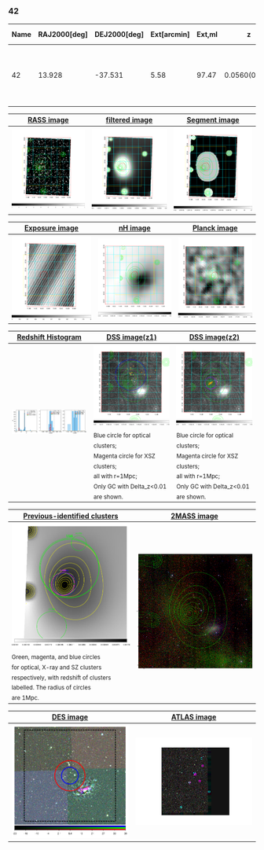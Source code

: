 <div STYLE="page-break-after: always;"></div>

### 42

|Name|RAJ2000[deg]|DEJ2000[deg] |Ext[arcmin]| Ext,ml | z | z_src| C|GC(XSZ,Delta_z<0.01)| GC(OPT,Delta_z<0.01)|GC| R_sig[arcmin] | R500[arcmin] | R500[Mpc]| CRsig[c/s] | CR500[c/s] |L500[1E44 erg/s]|F500[1E-12 erg/s/cm^2]| M500[1E14 Msun]|Tx[keV]|Cnt_sig|Beta|Rc[arcmin]|Comment|Alias|
|---|---|---|---|---|---|------|---|--------|---------|----------|---|---|---|---|---|---|---|---|---|---|---|---|---|---|
|42| 13.928| -37.531| 5.58| 97.47| 0.0560(0.005)| z1, z_opt| S| -| A, W| A, MCXC, N, Tar, W, XCS| 15.812| 11.291| 0.736| 0.236(0.057)| 0.225(0.054)| 0.289(0.040)| 3.866(0.531)| 1.20(0.08)| 2.44(0.11)| 99.2| 0.948(-0.067+0.038)| 8.865(-0.771+0.610)| An XSZ cluster with $z$ = 0.163 and offset = 0.2 Mpc| k531|

|[RASS image](../image/42/42_img.pdf)|[filtered image](../image/42/42_fil.pdf)|[Segment image](../image/42/42_seg.pdf)|
|-------------------|--------------------|-------------------|
| <img src="../image/42/42_img.png" width="300">  | <img src="../image/42/42_fil.png" width="300">   | <img src="../image/42/42_seg.png" width="300">  |

|[Exposure image](../image/42/42_mex.pdf)| [nH image](../image/42/42_nh.pdf)| [Planck image](../image/42/42_p.pdf)|
|-------------------|--------------------|-------------------|
|<img src="../image/42/42_mex.png" width="300">   | <img src="../image/42/42_nh.png" width="300">    | <img src="../image/42/42_p.png" width="300"> |

|[Redshift Histogram](../image/42/42_zg.pdf) | [DSS image(z1)](../image/42/42_dss_z1.pdf)      |  [DSS image(z2)](../image/42/42_dss_z2.pdf)    |
|-------------------|--------------------|-------------------|
|<img src="../image/42/42_zg.png" width="300"> |<img src="../image/42/42_dss_z1.png" width="300"> <sub><br>Blue circle for optical clusters; <br>Magenta circle for XSZ clusters; <br>all with r=1Mpc; <br>Only GC with Delta_z<0.01 are shown. </sub>| <img src="../image/42/42_dss_z2.png" width="300"><sub><br>Blue circle for optical clusters; <br>Magenta circle for XSZ clusters; <br>all with r=1Mpc; <br>Only GC with Delta_z<0.01 are shown. </sub> |

|[Previous-identified clusters](../image/42/42_gc.pdf) | [2MASS image](../image/42/42_2mass.pdf)      |
|-------------------|-------------------|
|<img src=../image/42/42_gc.png width="300"> <br><sub>Green, magenta, and blue circles <br>for optical, X-ray and SZ clusters <br>respectively, with redshift of clusters <br>labelled. The radius of circles <br>are 1Mpc.</sub>|<img src="../image/42/42_2mass.png" width="300">  |

|[DES image](../image/42/42_des.pdf)   |[ATLAS image](../image/42/42_s.pdf)        |
|-------------------|-------------------|
| <img src="../image/42/42_des.png" width="300">  | <img src="../image/42/42_s.png" width="300">  |
